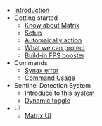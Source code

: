 * [Introduction](/README)
* Getting started
  * [Know about Matrix](/Getting_started/about)
  * [Setup](/Getting_started/setup)
  * [Automaically action](/Getting_started/autoAction)
  * [What we can protect](/Getting_started/protection)
  * [Build-in FPS booster](/Getting_started/fpsbooster)
* Commands
  * [Synax error](/Commands/synaxError)
  * [Command Usage](/Commands/commandUsage)
* Sentinel Detection System
  * [Introduce to this system](/Detection/intro)
  * [Dynamic toggle](/Detection/toggle)
* UI
  * [Matrix UI](/MatrixUI/matrixui)
